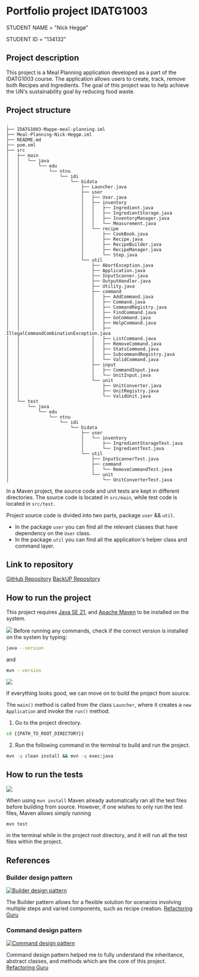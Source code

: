 # Portfolio project IDATG1003

STUDENT NAME = "Nick Heggø"

STUDENT ID = "134132"

## Project description

This project is a Meal Planning application developed as a part of the IDATG1003 course.
The application allows users to create, track, remove both Recipes and Ingredients.
The goal of this project was to help achieve the UN's sustainability goal by reducing food waste.

## Project structure

```aiignore
.
├── IDATG1003-Mappe-meal-planning.iml
├── Meal-Planning-Nick-Heggø.iml
├── README.md
├── pom.xml
├── src
│   ├── main
│   │   └── java
│   │       └── edu
│   │           └── ntnu
│   │               └── idi
│   │                   └── bidata
│   │                       ├── Launcher.java
│   │                       ├── user
│   │                       │   ├── User.java
│   │                       │   ├── inventory
│   │                       │   │   ├── Ingredient.java
│   │                       │   │   ├── IngredientStorage.java
│   │                       │   │   ├── InventoryManager.java
│   │                       │   │   └── Measurement.java
│   │                       │   └── recipe
│   │                       │       ├── CookBook.java
│   │                       │       ├── Recipe.java
│   │                       │       ├── RecipeBuilder.java
│   │                       │       ├── RecipeManager.java
│   │                       │       └── Step.java
│   │                       └── util
│   │                           ├── AbortException.java
│   │                           ├── Application.java
│   │                           ├── InputScanner.java
│   │                           ├── OutputHandler.java
│   │                           ├── Utility.java
│   │                           ├── command
│   │                           │   ├── AddCommand.java
│   │                           │   ├── Command.java
│   │                           │   ├── CommandRegistry.java
│   │                           │   ├── FindCommand.java
│   │                           │   ├── GoCommand.java
│   │                           │   ├── HelpCommand.java
│   │                           │   ├── IllegalCommandCombinationException.java
│   │                           │   ├── ListCommand.java
│   │                           │   ├── RemoveCommand.java
│   │                           │   ├── StatsCommand.java
│   │                           │   ├── SubcommandRegistry.java
│   │                           │   └── ValidCommand.java
│   │                           ├── input
│   │                           │   ├── CommandInput.java
│   │                           │   └── UnitInput.java
│   │                           └── unit
│   │                               ├── UnitConverter.java
│   │                               ├── UnitRegistry.java
│   │                               └── ValidUnit.java
│   └── test
│       └── java
│           └── edu
│               └── ntnu
│                   └── idi
│                       └── bidata
│                           ├── user
│                           │   └── inventory
│                           │       ├── IngredientStorageTest.java
│                           │       └── IngredientTest.java
│                           └── util
│                               ├── InputScannerTest.java
│                               ├── command
│                               │   └── RemoveCommandTest.java
│                               └── unit
│                                   └── UnitConverterTest.java
```

In a Maven project, the source code and unit tests are kept in different directories.
The source code is located in `src/main`, while test code is located in `src/test`.

Project source code is divided into two parts, package `user` && `util`.

* In the package `user` you can find all the relevant classes that have dependency on the `User` class.
* In the package `util` you can find all the application's helper class and command
  layer.

## Link to repository

[GitHub Repository](https://github.com/NTNU-BIDATA-IDATG1003-2024/meal-planning-nickhe-ntnu.git)
[BackUP Repository](https://github.com/nickhe-ntnu/Meal-Planning-Java.git)

## How to run the project

This project requires [Java SE 21](https://whichjdk.com/),
and [Apache Maven](https://maven.apache.org/) to be installed on the system.

![](version.png)
Before running any commands, check if the correct version is installed on the system by typing:

```bash
java --version
```

and

```bash
mvn --version
```

![](run.gif)

If everything looks good, we can move on to build the project from source.

The `main()` method is called from the class `Launcher`,
where it creates a `new Application` and invoke the `run()` method.

1. Go to the project directory.

```bash
cd {{PATH_TO_ROOT_DIRECTORY}}
```

2. Run the following command in the terminal to build and run the project.

```bash
mvn -q clean install && mvn -q exec:java
```

## How to run the tests

![](unitTest.gif)

When using `mvn install` Maven already automatically ran all the test files before building from source.
However, if one wishes to only run the test files,
Maven allows simply running

```bash
mvn test
```

in the terminal while in the project root directory,
and it will run all the test files within the project.

## References

### Builder design pattern

[![Builder design pattern](https://refactoring.guru/images/patterns/diagrams/builder/example-en-2x.png)](https://refactoring.guru/design-patterns/builder)

The Builder pattern allows for a flexible solution for scenarios involving multiple steps and varied components,
such as recipe creation.
[Refactoring Guru](https://refactoring.guru/design-patterns/builder)

### Command design pattern

[![Command design pattern](https://refactoring.guru/images/patterns/diagrams/command/example-2x.png)](https://refactoring.guru/design-patterns/command)

Command design pattern helped me to fully understand the inheritance,
abstract classes, and methods which are the core of this project.
[Refactoring Guru](https://refactoring.guru/design-patterns/command)
